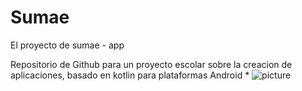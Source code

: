 # Sumae
El proyecto de sumae - app

Repositorio de Github para un proyecto escolar sobre la creacion de aplicaciones, basado en kotlin para plataformas Android
*
![picture](https://yt3.ggpht.com/cFv0K1fb4MjrZcnq0ntEkRU99ADunvfvFZ1APEr6nmJlRsAMwKPYVpiUb2C1UxfUjc14ajM=s68-c-k-c0x00ffffff-no-rj)
